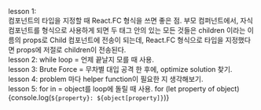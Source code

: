 lesson 1: <br/>
컴포넌트의 타입을 지정할 때 React.FC<ChildrenProps> 형식을 쓰면 좋은 점. 부모 컴퍼넌트에서, 자식 컴포넌트를 <Child></Child> 형식으로 사용하게 되면 두 태그 안의 있는 모든 것들은 children 이라는 이름의 props로 Child 컴포넌트에 전송이 되는데, React.FC<ChildrenProps> 형식으로 타입을 지정했다면 props에 저절로 children이 전송된다.<br/>
lesson 2: while loop = 언제 끝날지 모를 때 사용.<br/>
lesson 3: Brute Force = 무차별 대입 공격 한 후에, optimize solution 찾기. <br/>
lesson 4: problem 마다 helper function이 필요한 지 생각해보기. <br/>
lesson 5: for in = object를 loop에 돌릴 때 사용. for (let property of object) {console.log(`${property}: ${object[property]}`)}
